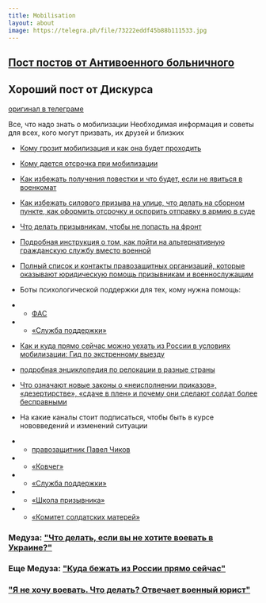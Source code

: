 ```yaml
---
title: Mobilisation
layout: about
image: https://telegra.ph/file/73222eddf45b88b111533.jpg
---
```

## [Пост постов от Антивоенного больничного](https://t.me/stranabolna/2502)

## Хороший пост от Дискурса
[оригинал в телеграме](https://t.me/discoursio/5538)

Все, что надо знать о мобилизации Необходимая информация и советы для всех, кого могут призвать, их друзей и близких

* [Кому грозит мобилизация и как она будет проходить](https://tinyurl.com/mob-mobilization)

* [Кому дается отсрочка при мобилизации](https://tinyurl.com/mob-delay)

* [Как избежать получения повестки и что будет, если не явиться в военкомат](https://tinyurl.com/mob-responsibility)

* [Как избежать силового призыва на улице, что делать на сборном пункте, как оформить отсрочку и оспорить отправку в армию в суде](https://tinyurl.com/mob-recruit)

* [Что делать призывникам, чтобы не попасть на фронт](https://tinyurl.com/mob-front)

* [Подробная инструкция о том, как пойти на альтернативную гражданскую службу вместо военной](https://tinyurl.com/mob-alternative)

* [Полный список и контакты правозащитных организаций, которые оказывают юридическую помощь призывникам и военнослужащим](https://tinyurl.com/mob-assistance)

* Боты психологической поддержки для тех, кому нужна помощь:
* * [ФАС](https://tinyurl.com/mob-psyhelp)
* * [«Служба поддержки»](https://tinyurl.com/mob-helpbot)

* [Как и куда прямо сейчас можно уехать из России в условиях мобилизации:
Гид по экстренному выезду](https://tinyurl.com/mob-emigration)
* [подробная энциклопедия по релокации в разные страны](https://tinyurl.com/mob-relocation)

* [Что означают новые законы о «неисполнении приказов», «дезертирстве», «сдаче в плен» и почему они сделают солдат более бесправными](https://tinyurl.com/mob-law)

* На какие каналы стоит подписаться, чтобы быть в курсе нововведений и изменений ситуации
* * [правозащитник Павел Чиков](https://t.me/pchikov)
* * [«Ковчег»](https://t.me/ArkHelps)
* * [«Служба поддержки»](https://t.me/helpdesk_media)
* * [«Школа призывника»](https://t.me/netprizyvu)
* * [«Комитет солдатских матерей»](https://t.me/KomSoldMatRos)

### Медуза: ["Что делать, если вы не хотите воевать в Украине?"](https://meduza.io/feature/2022/09/21/vladimir-putin-ob-yavil-chastichnuyu-mobilizatsiyu-v-rossii-vot-spisok-organizatsiy-kotorye-pomogut-vam-izbezhat-prizyva-esli-vy-ne-hotite-voevat)

### Еще Медуза: ["Куда бежать из России прямо сейчас"](https://meduza.io/feature/2022/09/21/kuda-bezhat-iz-rossii-pryamo-seychas-spisok-stran)

### ["Я не хочу воевать. Что делать? Отвечает военный юрист"](https://meduza.io/feature/2022/09/21/ya-ne-hochu-voevat-chto-delat)
